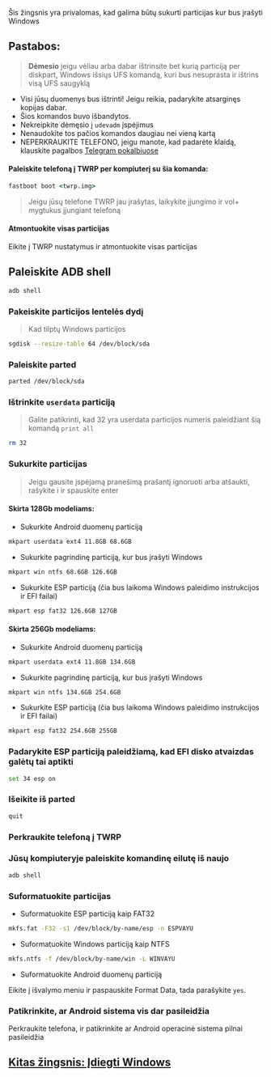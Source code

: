 Šis žingsnis yra privalomas, kad galima būtų sukurti particijas kur bus įrašyti Windows

## Pastabos:
> **Dėmesio** jeigu vėliau arba dabar ištrinsite bet kurią particiją per diskpart, Windows išsiųs UFS komandą, kuri bus nesuprasta ir ištrins visą UFS saugyklą
- Visi jūsų duomenys bus ištrinti! Jeigu reikia, padarykite atsarginęs kopijas dabar.
- Šios komandos buvo išbandytos.
- Nekreipkite dėmęsio į `udevadm` įspėjimus
- Nenaudokite tos pačios komandos daugiau nei vieną kartą
- NEPERKRAUKITE TELEFONO, jeigu manote, kad padarėte klaidą, klauskite pagalbos [Telegram pokalbiuose](https://t.me/winonvayu)

#### Paleiskite telefoną į TWRP per kompiuterį su šia komanda:
```cmd
fastboot boot <twrp.img>
```
> Jeigu jūsų telefone TWRP jau įrašytas, laikykite įjungimo ir vol+ mygtukus įjungiant telefoną

#### Atmontuokite visas particijas
Eikite į TWRP nustatymus ir atmontuokite visas particijas

## Paleiskite ADB shell
```cmd
adb shell
```

### Pakeiskite particijos lentelės dydį
> Kad tilptų Windows particijos
```sh
sgdisk --resize-table 64 /dev/block/sda
```

### Paleiskite parted
```sh
parted /dev/block/sda
```


### Ištrinkite `userdata` particiją
> Galite patikrinti, kad 32 yra userdata particijos numeris paleidžiant šią komandą
>  `print all`
```sh
rm 32
```

### Sukurkite particijas
> Jeigu gausite įspėjamą pranešimą prašantį ignoruoti arba atšaukti, rašykite i ir spauskite enter

#### Skirta 128Gb modeliams:

- Sukurkite Android duomenų particiją
```sh
mkpart userdata ext4 11.8GB 68.6GB
```

- Sukurkite pagrindinę particiją, kur bus įrašyti Windows
```sh
mkpart win ntfs 68.6GB 126.6GB
```

- Sukurkite ESP particiją (čia bus laikoma Windows paleidimo instrukcijos ir EFI failai)
```sh
mkpart esp fat32 126.6GB 127GB
```


#### Skirta 256Gb modeliams:

- Sukurkite Android duomenų particiją
```sh
mkpart userdata ext4 11.8GB 134.6GB
```

-  Sukurkite pagrindinę particiją, kur bus įrašyti Windows
```sh
mkpart win ntfs 134.6GB 254.6GB
```

- Sukurkite ESP particiją (čia bus laikoma Windows paleidimo instrukcijos ir EFI failai)
```sh
mkpart esp fat32 254.6GB 255GB
```


### Padarykite ESP particiją paleidžiamą, kad EFI disko atvaizdas galėtų tai aptikti
```sh
set 34 esp on
```

### Išeikite iš parted
```sh
quit
```

### Perkraukite telefoną į TWRP

### Jūsų kompiuteryje paleiskite komandinę eilutę iš naujo
```cmd
adb shell
```

### Suformatuokite particijas
-  Suformatuokite ESP particiją kaip FAT32
```sh
mkfs.fat -F32 -s1 /dev/block/by-name/esp -n ESPVAYU
```

-  Suformatuokite Windows particiją kaip NTFS
```sh
mkfs.ntfs -f /dev/block/by-name/win -L WINVAYU
```

- Suformatuokite Android duomenų particiją

Eikite į išvalymo meniu ir paspauskite Format Data, 
tada parašykite `yes`.

### Patikrinkite, ar Android sistema vis dar pasileidžia
Perkraukite telefona, ir patikrinkite ar Android operacinė sistema pilnai pasileidžia


## [Kitas žingsnis: Įdiegti Windows](/guide/Lithuanian/2-install-lt.md)
